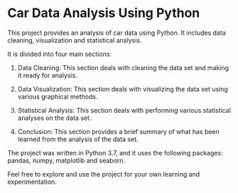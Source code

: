 # Car Data Analysis Using Python

This project provides an analysis of car data using Python. It includes data cleaning, visualization and statistical analysis.

It is divided into four main sections:

1. Data Cleaning: This section deals with cleaning the data set and making it ready for analysis.

2. Data Visualization: This section deals with visualizing the data set using various graphical methods.

3. Statistical Analysis: This section deals with performing various statistical analyses on the data set.

4. Conclusion: This section provides a brief summary of what has been learned from the analysis of the data set.

The project was written in Python 3.7, and it uses the following packages: pandas, numpy, matplotlib and seaborn.

Feel free to explore and use the project for your own learning and experimentation.
